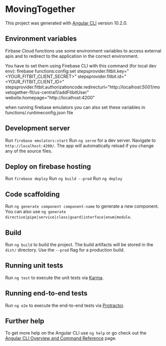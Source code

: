 # MovingTogether

This project was generated with [Angular CLI](https://github.com/angular/angular-cli) version 10.2.0.

## Environment variables
Firbase Cloud functions use some environment variables to access external apis and to redirect to the application in the correct environment.

You have to set them using Firebase CLI with this command (for local dev env):
firebase functions:config:set stepsprovider.fitbit.key="<YOUR_FITBIT_CLIENT_SECRET>" stepsprovider.fitbit.id="<YOUR_FITBIT_CLIENT_ID>" stepsprovider.fitbit.authorizationcode.redirecturl="http://localhost:5001/movetogether-fll/us-central1/addFitbitUser" website.homepage="http://localhost:4200"

when running firebase emulators you can also set these variables in functions/.runtimeconfig.json file

## Development server
Run `firebase emulators:start`
Run `ng serve` for a dev server. Navigate to `http://localhost:4200/`. The app will automatically reload if you change any of the source files.

## Deploy on firebase hosting
Run `firebase deploy`
Run `ng build --prod`
Run `ng deploy`

## Code scaffolding

Run `ng generate component component-name` to generate a new component. You can also use `ng generate directive|pipe|service|class|guard|interface|enum|module`.

## Build

Run `ng build` to build the project. The build artifacts will be stored in the `dist/` directory. Use the `--prod` flag for a production build.

## Running unit tests

Run `ng test` to execute the unit tests via [Karma](https://karma-runner.github.io).

## Running end-to-end tests

Run `ng e2e` to execute the end-to-end tests via [Protractor](http://www.protractortest.org/).

## Further help

To get more help on the Angular CLI use `ng help` or go check out the [Angular CLI Overview and Command Reference](https://angular.io/cli) page.
